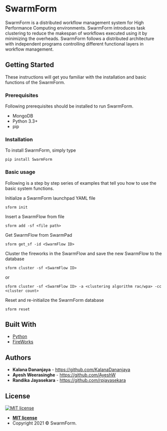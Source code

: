 # SwarmForm

SwarmForm is a distributed workflow management system for High Performance Computing environments. SwarmForm introduces task clustering to reduce the makespan of workflows executed using it by minimizing the overheads. SwarmForm follows a distributed architecture with independent programs controlling different functional layers in workflow management.

## Getting Started

These instructions will get you familiar with the installation and basic functions of the SwarmForm.

### Prerequisites

Following prerequisites should be installed to run SwarmForm.

* MongoDB
* Python 3.3+
* pip

### Installation

To install SwarmForm, simply type

```
pip install SwarmForm
```

### Basic usage

Following is a step by step series of examples that tell you how to use the basic system functions.

Initialize a SwarmForm launchpad YAML file
```
sform init
```


Insert a SwarmFlow from file
```
sform add -sf <file path>
```

Get SwarmFlow from SwarmPad
```
sform get_sf -id <SwarmFlow ID>
```

Cluster the fireworks in the SwarmFlow and save the new SwarmFlow to the database
```
sform cluster -sf <SwarmFlow ID>
```
or
```
sform cluster -sf <SwarmFlow ID> -a <clustering algorithm rac/wpa> -cc <cluster count>
```

Reset and re-initialize the SwarmForm database
```
sform reset
```

## Built With

* [Python](https://www.python.org/) 
* [FireWorks](https://github.com/materialsproject/fireworks)

## Authors

* **Kalana Dananjaya** - https://github.com/KalanaDananjaya
* **Ayesh Weerasinghe** - https://github.com/AyeshW
* **Randika Jayasekara** - https://github.com/rpjayasekara


## License

[![MIT license](https://img.shields.io/badge/License-MIT-blue.svg)](http://badges.mit-license.org)

- **[MIT license](https://github.com/SwarmForm/SwarmForm/blob/master/LICENSE)**
- Copyright 2021 © SwarmForm.
